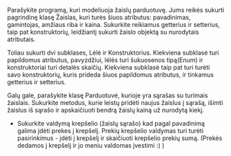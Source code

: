 Parašykite programą, kuri modeliuoja žaislų parduotuvę. Jums reikės sukurti pagrindinę klasę Žaislas, kuri turės šiuos atributus: pavadinimas, gamintojas, amžiaus riba ir kaina. Sukurkite reikiamus getterius ir setterius, taip pat konstruktorių, leidžiantį sukurti žaislo objektą su nurodytais atributais.

Toliau sukurti dvi subklases, Lėlė ir Konstruktorius. Kiekviena subklasė turi papildomus atributus, pavyzdžiui, lėlės turi šukuosenos tipą(Enum) ir konstruktoriai turi detalės skaičių. Kiekviena subklasė taip pat turi turėti savo konstruktorių, kuris prideda šiuos papildomus atributus, ir tinkamus getterius ir setterius.

Galų gale, parašykite klasę Parduotuvė, kurioje yra sąrašas su turimais žaislais. Sukurkite metodus, kurie leistų pridėti naujus žaislus į sąrašą, išimti žaislus iš sąrašo ir apskaičiuoti bendrą žaislų kainą už nurodytą kiekį.

+ Sukurkite valdymą krepšelio (žaislų sąrašo) kad pagal pavadinimą galima įdėti prekes į krepšelį. Prekių krepšelio valdymas turi turėti pasirinkimus - įdėti į krepšelį ir skaičiuoti krepšelio prekių sumą. (Prekės dedamos į krepšelį ir jo meniu valdomas įvestimi :) ) 
